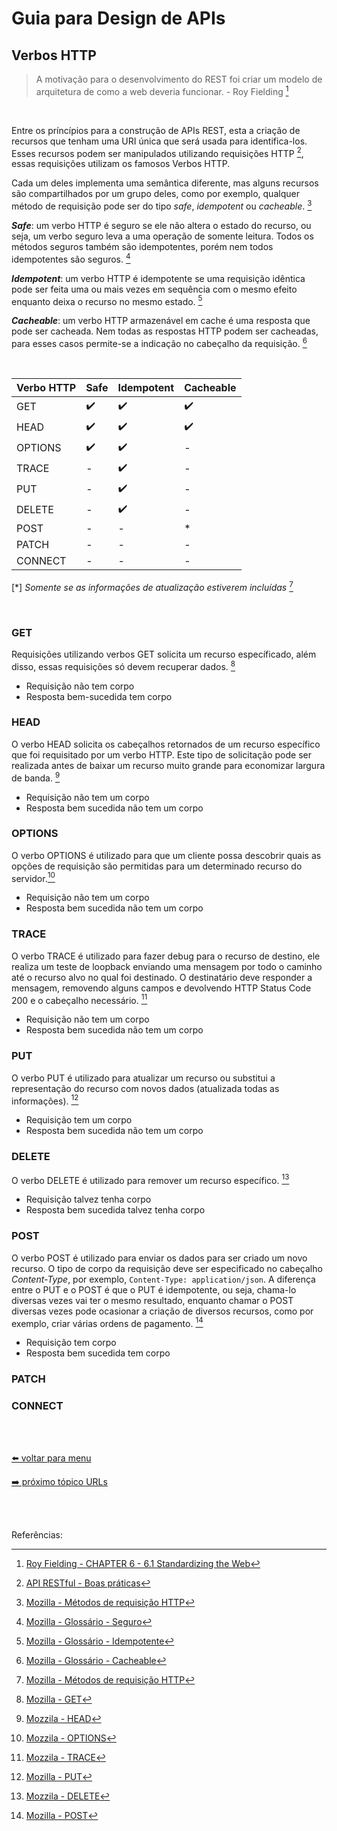 # Guia para Design de APIs

## Verbos HTTP

> A motivação para o desenvolvimento do REST foi criar um modelo de arquitetura de como a web deveria funcionar. - Roy Fielding [^1]

<br>

Entre os príncípios para a construção de APIs REST, esta a criação de recursos que tenham uma URI única que será usada para identifica-los. Esses recursos podem ser manipulados utilizando requisições HTTP [^2], essas requisições utilizam os famosos Verbos HTTP.

Cada um deles implementa uma semântica diferente, mas alguns recursos são compartilhados por um grupo deles, como por exemplo, qualquer método de requisição pode ser do tipo _safe_, _idempotent_ ou _cacheable_. [^3]

**_Safe_**: um verbo HTTP é seguro se ele não altera o estado do recurso, ou seja, um verbo seguro leva a uma operação de somente leitura. Todos os métodos seguros também são idempotentes, porém nem todos idempotentes são seguros. [^4]

**_Idempotent_**: um verbo HTTP é idempotente se uma requisição idêntica pode ser feita uma ou mais vezes em sequência com o mesmo efeito enquanto deixa o recurso no mesmo estado. [^5]

**_Cacheable_**: um verbo HTTP armazenável em cache é uma resposta que pode ser cacheada. Nem todas as respostas HTTP podem ser cacheadas, para esses casos permite-se a indicação no cabeçalho da requisição. [^6]

<br>

Verbo HTTP | Safe | Idempotent | Cacheable
--- | --- | --- | ---
GET | ✔️ | ✔️ | ✔️
HEAD | ✔️ | ✔️ | ✔️
OPTIONS | ✔️ | ✔️ | -
TRACE | - | ✔️ | -
PUT | - | ✔️ | -
DELETE | - | ✔️ | -
POST | - | - | *
PATCH | - | - | -
CONNECT | - | - | -

[*] _Somente se as informações de atualização estiverem incluídas_ [^3]

<br>

### GET

Requisições utilizando verbos GET solicita um recurso específicado, além disso, essas requisições só devem recuperar dados. [^7]
- Requisição não tem corpo
- Resposta bem-sucedida tem corpo

### HEAD

O verbo HEAD solicita os cabeçalhos retornados de um recurso específico que foi requisitado por um verbo HTTP. Este tipo de solicitação pode ser realizada antes de baixar um recurso muito grande para economizar largura de banda. [^8]
- Requisição não tem um corpo
- Resposta bem sucedida não tem um corpo

### OPTIONS

O verbo OPTIONS é utilizado para que um cliente possa descobrir quais as opções de requisição são permitidas para um determinado recurso do servidor.[^9]
- Requisição não tem um corpo
- Resposta bem sucedida não tem um corpo

### TRACE

O verbo TRACE é utilizado para fazer debug para o recurso de destino, ele realiza um teste de loopback enviando uma mensagem por todo o caminho até o recurso alvo no qual foi destinado. O destinatário deve responder a mensagem, removendo alguns campos e devolvendo HTTP Status Code 200 e o cabeçalho necessário. [^10]
- Requisição não tem um corpo
- Resposta bem sucedida não tem um corpo

### PUT

O verbo PUT é utilizado para atualizar um recurso ou substitui a representação do recurso com novos dados (atualizada todas as informações). [^11]
- Requisição tem um corpo
- Resposta bem sucedida não tem um corpo

### DELETE

O verbo DELETE é utilizado para remover um recurso específico. [^12]
- Requisição talvez tenha corpo
- Resposta bem sucedida talvez tenha corpo

### POST

O verbo POST é utilizado para enviar os dados para ser criado um novo recurso. O tipo de corpo da requisição deve ser especificado no cabeçalho _Content-Type_, por exemplo, `Content-Type: application/json`.
A diferença entre o PUT e o POST é que o PUT é idempotente, ou seja, chama-lo diversas vezes vai ter o mesmo resultado, enquanto chamar o POST diversas vezes pode ocasionar a criação de diversos recursos, como por exemplo, criar várias ordens de pagamento. [^13]
- Requisição tem corpo
- Resposta bem sucedida tem corpo


### PATCH

### CONNECT

<br><br>

[⬅️ voltar para menu](index.md)

[➡️ próximo tópico URLs]()

<br><br>

Referências:

[^1]: [Roy Fielding - CHAPTER 6 - 6.1 Standardizing the Web](https://www.ics.uci.edu/~fielding/pubs/dissertation/evaluation.htm)
[^2]: [API RESTful - Boas práticas](https://www.brunobrito.net.br/api-restful-boas-praticas/)
[^3]: [Mozilla - Métodos de requisição HTTP](https://developer.mozilla.org/pt-BR/docs/Web/HTTP/Methods)
[^4]: [Mozilla - Glossário - Seguro](https://developer.mozilla.org/pt-BR/docs/Glossary/safe)
[^5]: [Mozilla - Glossário - Idempotente](https://developer.mozilla.org/pt-BR/docs/Glossary/Idempotent)
[^6]: [Mozilla - Glossário - Cacheable](https://developer.mozilla.org/en-US/docs/Glossary/cacheable)
[^7]: [Mozilla - GET](https://developer.mozilla.org/pt-BR/docs/Web/HTTP/Methods/GET)
[^8]: [Mozzila - HEAD](https://developer.mozilla.org/pt-BR/docs/Web/HTTP/Methods/HEAD)
[^9]: [Mozzila - OPTIONS](https://developer.mozilla.org/pt-BR/docs/Web/HTTP/Methods/OPTIONS)
[^10]: [Mozzila - TRACE](https://developer.mozilla.org/pt-BR/docs/Web/HTTP/Methods/TRACE)
[^11]: [Mozilla - PUT](https://developer.mozilla.org/pt-BR/docs/Web/HTTP/Methods/PUT)
[^12]: [Mozzila - DELETE](https://developer.mozilla.org/pt-BR/docs/Web/HTTP/Methods/DELETE)
[^13]: [Mozilla - POST](https://developer.mozilla.org/pt-BR/docs/Web/HTTP/Methods/POST)
[^14]: [Mozzila - PATCH](https://developer.mozilla.org/pt-BR/docs/Web/HTTP/Methods/PATCH)
[^15]: [Mozzila - CONNECT](https://developer.mozilla.org/pt-BR/docs/Web/HTTP/Methods/CONNECT)
